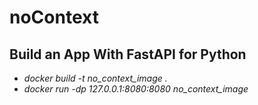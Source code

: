 # noContext

## Build an App With FastAPI for Python

* _docker build -t no_context_image ._ 
* _docker run -dp 127.0.0.1:8080:8080 no_context_image_